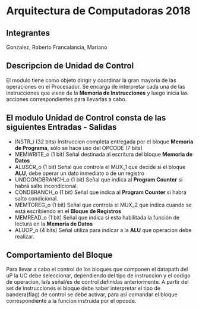# Arquitectura de Computadoras 2018
## Integrantes
Gonzalez, Roberto
Francalancia, Mariano

## Descripcion de Unidad de Control
 El modulo tiene como objeto dirigir y coordinar la gran mayoria de las operaciones en el Procesador. Se encarga de interpretar
 cada una de las instrucciones que viene de la **Memoria de Instrucciones** y luego inicia las acciones correspondientes para llevarlas
 a cabo.
 ## El modulo Unidad de Control consta de las siguientes Entradas - Salidas
 
 * INSTR_i (32 bits) Instruccion completa entregada por el bloque **Memoria de Programa**, sólo se hace uso del OPCODE (7 bits)
 * MEMWRITE_o (1 bit) Señal destinada al escritura del bloque **Memoria de Datos**
 * ALUSCR_o (1 bit) Señal que controla el MUX_1 que decide si el bloque **ALU**, debe operar un dato inmediato o de un registro
 * UNDCONDBRANCH_o (1 bit) Señal que indica al **Program Counter** si habrá salto incondicional. 
 * CONDBRANCH_o (1 bit) Señal que indica al **Program Counter** si habrá salto condicional. 
 * MEMTOREG_o (1 bit) Señal que controla el MUX_2 que indica cuando se está escribiendo en el **Bloque de Registros**
 * MEMREAD_o (1 bit) Señal que indica si esta habilitada la función de lectura en la **Memoria de Datos**
 * ALUOP_o (4 bits) Señal utiliza para indicar a la **ALU** que operacion debe realizar.
 ## Comportamiento del Bloque
 Para llevar a cabo el control de los bloques que componen el datapath del uP la UC debe seleccionar, dependiendo del tipo
 de instruccion y el codigo de operacion, la/s señal/es de control definidas anteriormente.
  A partir del set de instrucciones el bloque debe saber interpretar el tipo de bandera(flag) de control se debe activar, 
  para asi comandar el bloque correspondiente a la funcion instruida por el opcode.
